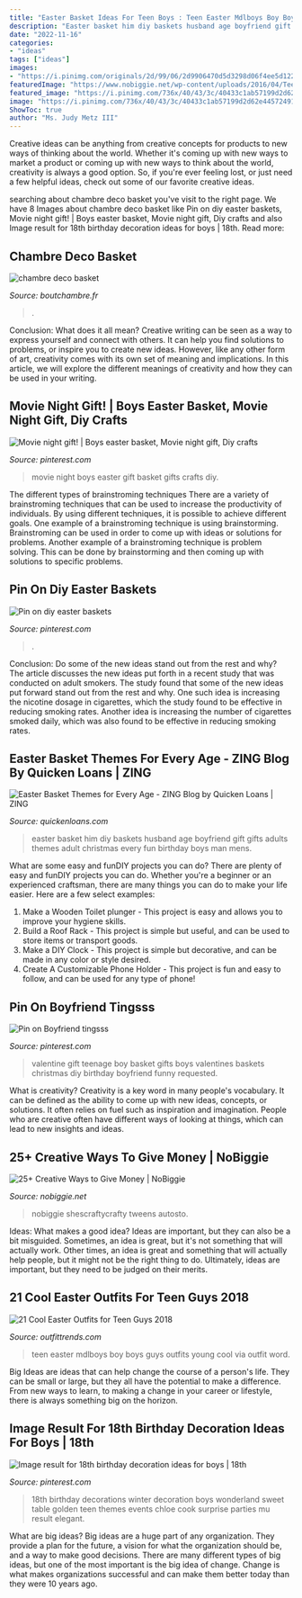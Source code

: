 ```yaml
---
title: "Easter Basket Ideas For Teen Boys : Teen Easter Mdlboys Boy Boys Guys Outfits Young Cool Via Outfit Word"
description: "Easter basket him diy baskets husband age boyfriend gift gifts adults themes adult christmas every fun birthday boys man mens"
date: "2022-11-16"
categories:
- "ideas"
tags: ["ideas"]
images:
- "https://i.pinimg.com/originals/2d/99/06/2d9906470d5d3298d06f4ee5d12299ed.jpg"
featuredImage: "https://www.nobiggie.net/wp-content/uploads/2016/04/Teen-Gift.jpg"
featured_image: "https://i.pinimg.com/736x/40/43/3c/40433c1ab57199d2d62e44572491eb56.jpg"
image: "https://i.pinimg.com/736x/40/43/3c/40433c1ab57199d2d62e44572491eb56.jpg"
ShowToc: true
author: "Ms. Judy Metz III"
---
```



Creative ideas can be anything from creative concepts for products to new ways of thinking about the world. Whether it's coming up with new ways to market a product or coming up with new ways to think about the world, creativity is always a good option. So, if you're ever feeling lost, or just need a few helpful ideas, check out some of our favorite creative ideas.

	

		
searching about chambre deco basket you've visit to the right page. We have 8 Images about chambre deco basket like Pin on diy easter baskets, Movie night gift! | Boys easter basket, Movie night gift, Diy crafts and also Image result for 18th birthday decoration ideas for boys | 18th. Read more:
		
    
## Chambre Deco Basket

<img loading=lazy src="https://www.boutchambre.fr/wp-content/uploads/2017/06/chambre-deco-basket-9.jpg" onerror="this.onerror=null;this.src='https://tse2.mm.bing.net/th?id=OIP.tUN6xR4qVobK1s8bCW0Z0QHaJ4&amp;pid=15.1';" alt="chambre deco basket">

_Source: boutchambre.fr_

>. 

	

Conclusion: What does it all mean?
Creative writing can be seen as a way to express yourself and connect with others. It can help you find solutions to problems, or inspire you to create new ideas. However, like any other form of art, creativity comes with its own set of meaning and implications. In this article, we will explore the different meanings of creativity and how they can be used in your writing.

    
## Movie Night Gift! | Boys Easter Basket, Movie Night Gift, Diy Crafts

<img loading=lazy src="https://i.pinimg.com/originals/2d/99/06/2d9906470d5d3298d06f4ee5d12299ed.jpg" onerror="this.onerror=null;this.src='https://tse3.mm.bing.net/th?id=OIP.S5dg2dzWkCVKrvu4twR1SAHaJ4&amp;pid=15.1';" alt="Movie night gift! | Boys easter basket, Movie night gift, Diy crafts">

_Source: pinterest.com_

>movie night boys easter gift basket gifts crafts diy. 

	

The different types of brainstroming techniques
There are a variety of brainstroming techniques that can be used to increase the productivity of individuals. By using different techniques, it is possible to achieve different goals. One example of a brainstroming technique is using brainstorming. Brainstroming can be used in order to come up with ideas or solutions for problems. Another example of a brainstroming technique is problem solving. This can be done by brainstorming and then coming up with solutions to specific problems.

    
## Pin On Diy Easter Baskets

<img loading=lazy src="https://i.pinimg.com/736x/e4/bb/c9/e4bbc952fdf0f13127ccc81945acf4bd.jpg" onerror="this.onerror=null;this.src='https://tse3.mm.bing.net/th?id=OIP.9sw2TpQKQo7L1mIhiac8VgHaLH&amp;pid=15.1';" alt="Pin on diy easter baskets">

_Source: pinterest.com_

>. 

	

Conclusion: Do some of the new ideas stand out from the rest and why?
The article discusses the new ideas put forth in a recent study that was conducted on adult smokers. The study found that some of the new ideas put forward stand out from the rest and why. One such idea is increasing the nicotine dosage in cigarettes, which the study found to be effective in reducing smoking rates. Another idea is increasing the number of cigarettes smoked daily, which was also found to be effective in reducing smoking rates.

    
## Easter Basket Themes For Every Age - ZING Blog By Quicken Loans | ZING

<img loading=lazy src="http://www.quickenloans.com/blog/wp-content/uploads/2016/03/WeCanMakeLifeExtraOrdinary.Blogspot.com_.jpg" onerror="this.onerror=null;this.src='https://tse2.mm.bing.net/th?id=OIP.-BUMk6KQSVkBIu0XkimP1gHaKY&amp;pid=15.1';" alt="Easter Basket Themes for Every Age - ZING Blog by Quicken Loans | ZING">

_Source: quickenloans.com_

>easter basket him diy baskets husband age boyfriend gift gifts adults themes adult christmas every fun birthday boys man mens. 

	

What are some easy and funDIY projects you can do?
There are plenty of easy and funDIY projects you can do. Whether you're a beginner or an experienced craftsman, there are many things you can do to make your life easier. Here are a few select examples: 
1. Make a Wooden Toilet plunger - This project is easy and allows you to improve your hygiene skills. 
2. Build a Roof Rack - This project is simple but useful, and can be used to store items or transport goods. 
3. Make a DIY Clock - This project is simple but decorative, and can be made in any color or style desired. 
4. Create A Customizable Phone Holder - This project is fun and easy to follow, and can be used for any type of phone!

    
## Pin On Boyfriend Tingsss

<img loading=lazy src="https://i.pinimg.com/736x/40/43/3c/40433c1ab57199d2d62e44572491eb56.jpg" onerror="this.onerror=null;this.src='https://tse3.mm.bing.net/th?id=OIP.wo-frcPcHKMZ84E9323BuQAAAA&amp;pid=15.1';" alt="Pin on Boyfriend tingsss">

_Source: pinterest.com_

>valentine gift teenage boy basket gifts boys valentines baskets christmas diy birthday boyfriend funny requested. 

	

What is creativity?
Creativity is a key word in many people's vocabulary. It can be defined as the ability to come up with new ideas, concepts, or solutions. It often relies on fuel such as inspiration and imagination. People who are creative often have different ways of looking at things, which can lead to new insights and ideas.

    
## 25+ Creative Ways To Give Money | NoBiggie

<img loading=lazy src="https://www.nobiggie.net/wp-content/uploads/2016/04/Teen-Gift.jpg" onerror="this.onerror=null;this.src='https://tse4.mm.bing.net/th?id=OIP.HJdVX52YlJ5fXA2wveyRbwHaLH&amp;pid=15.1';" alt="25+ Creative Ways to Give Money | NoBiggie">

_Source: nobiggie.net_

>nobiggie shescraftycrafty tweens autosto. 

	

Ideas: What makes a good idea?
Ideas are important, but they can also be a bit misguided. Sometimes, an idea is great, but it's not something that will actually work. Other times, an idea is great and something that will actually help people, but it might not be the right thing to do. Ultimately, ideas are important, but they need to be judged on their merits.

    
## 21 Cool Easter Outfits For Teen Guys 2018

<img loading=lazy src="https://www.outfittrends.com/wp-content/uploads/2018/03/Shorts-for-Easter-Look.jpg" onerror="this.onerror=null;this.src='https://tse3.mm.bing.net/th?id=OIP.nyNRgR21tRRKYq09zQuhLwHaKa&amp;pid=15.1';" alt="21 Cool Easter Outfits for Teen Guys 2018">

_Source: outfittrends.com_

>teen easter mdlboys boy boys guys outfits young cool via outfit word. 

	

Big Ideas are ideas that can help change the course of a person's life. They can be small or large, but they all have the potential to make a difference. From new ways to learn, to making a change in your career or lifestyle, there is always something big on the horizon.

    
## Image Result For 18th Birthday Decoration Ideas For Boys | 18th

<img loading=lazy src="https://i.pinimg.com/originals/a2/1f/c0/a21fc0efa71fc4f5d8f9d905214885d7.jpg" onerror="this.onerror=null;this.src='https://tse2.mm.bing.net/th?id=OIP.reBplf09Wbe1Dxvz2qSRXwHaJ3&amp;pid=15.1';" alt="Image result for 18th birthday decoration ideas for boys | 18th">

_Source: pinterest.com_

>18th birthday decorations winter decoration boys wonderland sweet table golden teen themes events chloe cook surprise parties mu result elegant. 

	

What are big ideas?
Big ideas are a huge part of any organization. They provide a plan for the future, a vision for what the organization should be, and a way to make good decisions. There are many different types of big ideas, but one of the most important is the big idea of change. Change is what makes organizations successful and can make them better today than they were 10 years ago.

